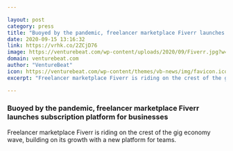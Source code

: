 ```yaml
---

layout: post
category: press
title: "Buoyed by the pandemic, freelancer marketplace Fiverr launches subscription platform for businesses"
date: 2020-09-15 13:16:32
link: https://vrhk.co/2ZCjD76
image: https://venturebeat.com/wp-content/uploads/2020/09/Fiverr.jpg?w=1200&strip=all
domain: venturebeat.com
author: "VentureBeat"
icon: https://venturebeat.com/wp-content/themes/vb-news/img/favicon.ico
excerpt: "Freelancer marketplace Fiverr is riding on the crest of the gig economy wave, building on its growth with a new platform for teams."

---
```


### Buoyed by the pandemic, freelancer marketplace Fiverr launches subscription platform for businesses

Freelancer marketplace Fiverr is riding on the crest of the gig economy wave, building on its growth with a new platform for teams.